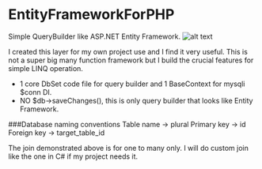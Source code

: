 # EntityFrameworkForPHP
Simple QueryBuilder like ASP.NET Entity Framework.
![alt text](https://github.com/noobhacker/EntityFrameworkForPHP/blob/master/preview.PNG")

I created this layer for my own project use and I find it very useful. 
This is not a super big many function framework but I build the crucial features for simple LINQ operation. 
- 1 core DbSet code file for query builder and 1 BaseContext for mysqli $conn DI.
- NO $db->saveChanges(), this is only query builder that looks like Entity Framework.

###Database naming conventions
Table name -> plural 
Primary key -> id
Foreign key -> target_table_id

The join demonstrated above is for one to many only. I will do custom join like the one in C# if my project needs it.
